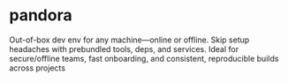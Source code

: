 # pandora
Out-of-box dev env for any machine—online or offline. Skip setup headaches with prebundled tools, deps, and services. Ideal for secure/offline teams, fast onboarding, and consistent, reproducible builds across projects
